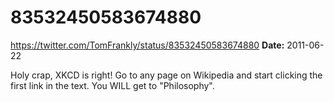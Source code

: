 # 83532450583674880
https://twitter.com/TomFrankly/status/83532450583674880
**Date:** 2011-06-22

Holy crap, XKCD is right! Go to any page on Wikipedia and start clicking the first link in the text. You WILL get to "Philosophy".
